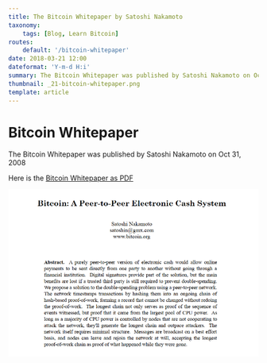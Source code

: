 ```yaml
---
title: The Bitcoin Whitepaper by Satoshi Nakamoto
taxonomy:
    tags: [Blog, Learn Bitcoin]
routes:
    default: '/bitcoin-whitepaper'
date: 2018-03-21 12:00
dateformat: 'Y-m-d H:i'
summary: The Bitcoin Whitepaper was published by Satoshi Nakamoto on Oct 31, 2008. Read and download it here.
thumbnail: _21-bitcoin-whitepaper.png
template: article
---
```


# Bitcoin Whitepaper

The Bitcoin Whitepaper was published by Satoshi Nakamoto on Oct 31, 2008

Here is the [Bitcoin Whitepaper as PDF](_21-bitcoin-whitepaper.pdf)

![my image](_21-bitcoin-whitepaper.png)


